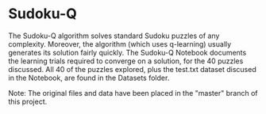 # Sudoku-Q

The Sudoku-Q algorithm solves standard Sudoku puzzles of any complexity. Moreover, the algorithm (which uses q-learning) usually generates its solution fairly quickly. The Sudoku-Q Notebook documents the learning trials required to converge on a solution, for the 40 puzzles discussed.  All 40 of the puzzles explored, plus the test.txt dataset discused in the Notebook, are found in the Datasets folder.

Note: The original files and data have been placed in the "master" branch of this project.
